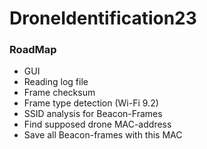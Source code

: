 # DroneIdentification23

### RoadMap

- GUI
- Reading log file
- Frame checksum
- Frame type detection (Wi-Fi 9.2)
- SSID analysis for Beacon-Frames
- Find supposed drone MAC-address
- Save all Beacon-frames with this MAC
